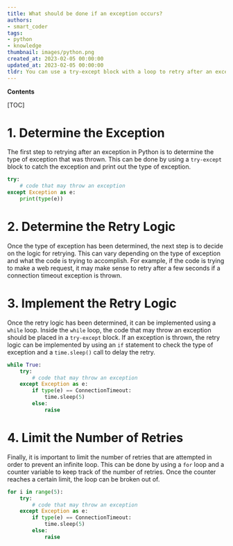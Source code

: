 ```yaml
---
title: What should be done if an exception occurs?
authors:
- smart_coder
tags:
- python
- knowledge
thumbnail: images/python.png
created_at: 2023-02-05 00:00:00
updated_at: 2023-02-05 00:00:00
tldr: You can use a try-except block with a loop to retry after an exception in Python.
---
```


**Contents**

[TOC]

# 1. Determine the Exception

The first step to retrying after an exception in Python is to determine the type of exception that was thrown. This can be done by using a `try-except` block to catch the exception and print out the type of exception.

```python
try:
    # code that may throw an exception
except Exception as e:
    print(type(e))
```

# 2. Determine the Retry Logic

Once the type of exception has been determined, the next step is to decide on the logic for retrying. This can vary depending on the type of exception and what the code is trying to accomplish. For example, if the code is trying to make a web request, it may make sense to retry after a few seconds if a connection timeout exception is thrown.

# 3. Implement the Retry Logic

Once the retry logic has been determined, it can be implemented using a `while` loop. Inside the `while` loop, the code that may throw an exception should be placed in a `try-except` block. If an exception is thrown, the retry logic can be implemented by using an `if` statement to check the type of exception and a `time.sleep()` call to delay the retry.

```python
while True:
    try:
        # code that may throw an exception
    except Exception as e:
        if type(e) == ConnectionTimeout:
            time.sleep(5)
        else:
            raise
```

# 4. Limit the Number of Retries

Finally, it is important to limit the number of retries that are attempted in order to prevent an infinite loop. This can be done by using a `for` loop and a counter variable to keep track of the number of retries. Once the counter reaches a certain limit, the loop can be broken out of.

```python
for i in range(5):
    try:
        # code that may throw an exception
    except Exception as e:
        if type(e) == ConnectionTimeout:
            time.sleep(5)
        else:
            raise
```
